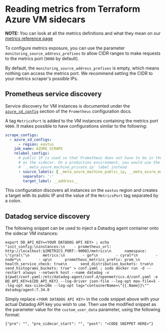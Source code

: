 # Reading metrics from Terraform Azure VM sidecars

**NOTE:** You can look at all the metrics definitions and what they mean on our [metrics reference page](https://cyral.com/docs/sidecars/monitoring/metrics)

To configure metrics exposure, you can use the parameter `monitoring_source_address_prefixes`
to allow CIDR ranges to make requests to the metrics port (`9000` by default).

By default, the `monitoring_source_address_prefixes` is empty, which means nothing can access the
metrics port. We recommend setting the CIDR to your metrics scraper's possible IPs.

## Prometheus service discovery

Service discovery for VM instances is documented under the [`azure_sd_config`](https://prometheus.io/docs/prometheus/latest/configuration/configuration/#azure_sd_config)
section of the `Prometheus` configuration docs. 

A tag `MetricsPort` is added to the VM instances containing the metrics port `9000`.
It makes possible to have configurations similar to the following:

```yaml
scrape_configs:
  - azure_sd_configs:
      - region: eastus
    job_name: AZURE_SCRAPE
    relabel_configs:
      # public IP is used so that Prometheus does not have to be in the same VPC
      # as the sidecar. On a production environment, you would use the
      # `__meta_azure_machine_private_ip` label instead
      - source_labels: [__meta_azure_machine_public_ip, __meta_azure_machine_tag_MetricsPort]
        separator: ':'
        target_label: __address__
```

This configuration discovers all instances on the `eastus` region and creates a target
with its public IP and the value of the `MetricsPort` tag separated by a colon.

## Datadog service discovery

The following snippet can be used to inject a Datadog agent container onto the
sidecar VM instances:

```
export DD_API_KEY=<YOUR DATADOG API KEY> ; echo "init_config:\ninstances:\n    - prometheus_url: http://localhost:${METRICS_PORT:-9000}/metrics\n      namespace: \"cyral\"\n      metrics:\n        - go*\n        - cyral*\n        - node*\n        - up\n      prometheus_metrics_prefix: prom_\n      health_service_check: true\n      send_distribution_buckets: true\n      send_histograms_buckets: true" > conf.yaml ; sudo docker run -d --restart always --network host --name datadog -v $(pwd)/conf.yaml:/etc/datadog-agent/conf.d/openmetrics.d/conf.yaml -e DD_API_KEY=${DD_API_KEY} --log-driver json-file --log-opt max-file=5 --log-opt max-size=10m --log-opt tag="containerName=\"{{.Name}}\"" datadog/agent:7.34.0
```

Simply replace `<YOUR DATADOG API KEY>` in the code snippet above with your
actual Datadog API key you wish to use. Then use the modified snippet as the
parameter value for the `custom_user_data` parameter, using the following format:

```
{"pre": "", "pre_sidecar_start": "", "post": "<CODE SNIPPET HERE>"}
```
